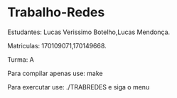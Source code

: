 # Trabalho-Redes

Estudantes: Lucas Verissimo Botelho,Lucas Mendonça.

Matriculas: 170109071,170149668.

Turma: A

Para compilar apenas use: make

Para exercutar use: ./TRABREDES e siga o menu
    
